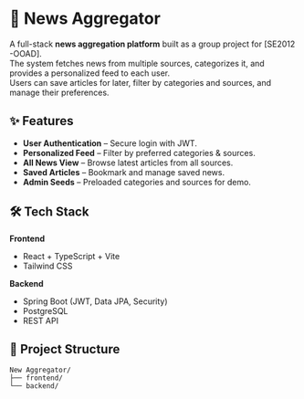 # 📰 News Aggregator

A full-stack **news aggregation platform** built as a group project for [SE2012 -OOAD].  
The system fetches news from multiple sources, categorizes it, and provides a personalized feed to each user.  
Users can save articles for later, filter by categories and sources, and manage their preferences.

## ✨ Features
- **User Authentication** – Secure login with JWT.
- **Personalized Feed** – Filter by preferred categories & sources.
- **All News View** – Browse latest articles from all sources.
- **Saved Articles** – Bookmark and manage saved news.
- **Admin Seeds** – Preloaded categories and sources for demo.

## 🛠️ Tech Stack
**Frontend**
- React + TypeScript + Vite  
- Tailwind CSS  

**Backend**
- Spring Boot (JWT, Data JPA, Security)  
- PostgreSQL
- REST API

## 📂 Project Structure

```plaintext
New Aggregator/  
├── frontend/   
└── backend/
```

